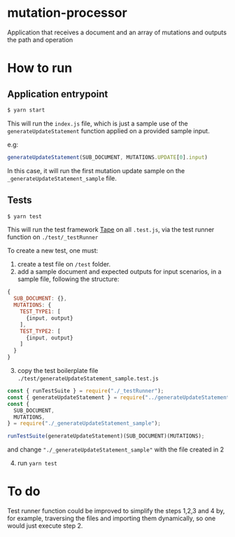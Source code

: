# mutation-processor
Application that receives a document and an array of mutations and outputs the path and operation

# How to run

## Application entrypoint
```sh
$ yarn start
```
This will run the `index.js` file, which is just a sample use of the `generateUpdateStatement` function applied on a provided sample input.

e.g:
```js
generateUpdateStatement(SUB_DOCUMENT, MUTATIONS.UPDATE[0].input)
```
In this case, it will run the first mutation update sample on the `_generateUpdateStatement_sample` file.

## Tests
```sh
$ yarn test
```

This will run the test framework [Tape](https://github.com/substack/tape) on all `.test.js`, via the test runner function on `./test/_testRunner`

To create a new test, one must:
1. create a test file on `/test` folder.
2. add a sample document and expected outputs for input scenarios, in a sample file, following the structure:
```js
{
  SUB_DOCUMENT: {},
  MUTATIONS: {
    TEST_TYPE1: [
      {input, output}
    ],
    TEST_TYPE2: [
      {input, output}
    ]
  }
}
```
3. copy the test boilerplate file `./test/generateUpdateStatement_sample.test.js`

```js
const { runTestSuite } = require("./_testRunner");
const { generateUpdateStatement } = require("../generateUpdateStatement");
const {
  SUB_DOCUMENT,
  MUTATIONS,
} = require("./_generateUpdateStatement_sample");

runTestSuite(generateUpdateStatement)(SUB_DOCUMENT)(MUTATIONS);
```

and change `"./_generateUpdateStatement_sample"` with the file created in 2

4. run `yarn test`

# To do

Test runner function could be improved to simplify the steps 1,2,3 and 4 by, for example, traversing the files and importing them dynamically, so one would just
execute step 2.
